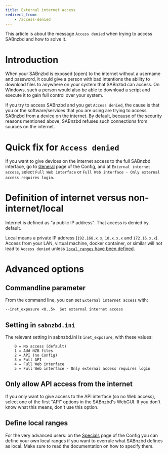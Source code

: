 ```yaml
---
title: External internet access
redirect_from:
    - /access-denied
---
```


This article is about the message `Access denied` when trying to access SABnzbd and how to solve it.

# Introduction

When your SABnzbd is exposed (open) to the internet without a username and password, it could give a person with bad intentions the ability to download files to anywhere on your system that SABnzbd can access.
On Windows, such a person would also be able to download a script and execute it to gain full control over your system.

If you try to access SABnzbd and you get `Access denied`, the cause is that you or the software/services that you are using are trying to access SABnzbd from a device on the internet.
By default, because of the security reasons mentioned above, SABnzbd refuses such connections from sources on the internet.

# Quick fix for `Access denied`

If you want to give devices on the internet access to the full SABnzbd interface, go to [General](/wiki/configuration/{{site.wiki_version}}/general) page of the Config,
and at `External internet access`, select `Full Web interface`  or `Full Web interface - Only external access requires login`.

# Definition of internet versus non-internet/local

Internet is defined as "a public IP address". That access is denied by default.

Local means a private IP address (`192.168.x.x`, `10.x.x.x` and `172.16.x.x`). Access from your LAN, virtual machine, docker container, or similar will not lead to `Access denied` unless [`local_ranges` have been defined](#define-local-ranges).

# Advanced options
## Commandline parameter

From the command line, you can set `External internet access` with:

```
--inet_exposure <0..5>  Set external internet access
```

## Setting in `sabnzbd.ini`

The relevant setting in sabnzbd.ini is `inet_exposure`, with these values:

```
    0 = No access (default)
    1 = Add NZB files
    2 = API (no Config)
    3 = Full API
    4 = Full Web interface
    5 = Full Web interface - Only external access requires login
```


## Only allow API access from the internet

If you only want to give access to the API interface (so no Web access), select one of the first "API" options in the SABnzbd's WebGUI.
If you don't know what this means, don't use this option.


## Define local ranges

For the very advanced users: on the [Specials](/wiki/configuration/{{site.wiki_version}}/special) page of the Config you can define your own local ranges if you want to overrule what SABnzbd defines as local. Make sure to read the documentation on how to specify them.

